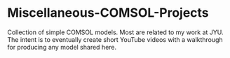 # Miscellaneous-COMSOL-Projects
Collection of simple COMSOL models. Most are related to my work at JYU. The intent is to eventually create short YouTube videos with a walkthrough for producing any model shared here.
